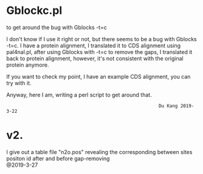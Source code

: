 # Gblockc.pl
to get around the bug with Gblocks -t=c

I don't know if I use it right or not, but there seems to be a bug with Gblocks -t=c.
I have a protein alignment, I translated it to CDS alignment using pal4nal.pl, after using Gblocks with -t=c to remove the gaps, I translated it back to protein alignment, however, it's not consistent with the original protein anymore.

If you want to check my point, I have an example CDS alignment, you can try with it.

Anyway, here I am, writing a perl script to get around that.

                                                            Du Kang 2019-3-22

# v2. 
I give out a table file "n2o.pos" revealing the corresponding between sites positon id after and before gap-removing   
@2019-3-27
